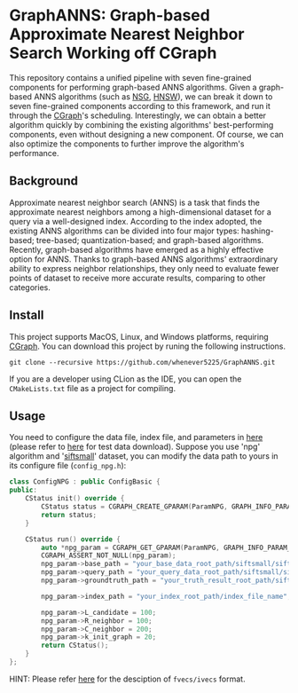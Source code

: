 # GraphANNS: Graph-based Approximate Nearest Neighbor Search Working off CGraph
This repository contains a unified pipeline with seven fine-grained components for performing graph-based ANNS algorithms. Given a graph-based ANNS algorithms (such as [NSG](https://github.com/ZJULearning/nsg), [HNSW](https://github.com/nmslib/hnswlib)), we can break it down to seven fine-grained components according to this framework, and run it through the [CGraph](https://github.com/ChunelFeng/CGraph)'s scheduling. Interestingly, we can obtain a better algorithm quickly by combining the existing algorithms' best-performing components, even without designing a new component. Of course, we can also optimize the components to further improve the algorithm's performance.

## Background

Approximate nearest neighbor search (ANNS) is a task that finds the approximate nearest neighbors among a high-dimensional dataset for a query via a well-designed index. According to the index adopted, the existing ANNS algorithms can be divided into four major types: hashing-based; tree-based; quantization-based; and graph-based algorithms. Recently, graph-based algorithms have emerged as a highly effective option for ANNS. Thanks to graph-based ANNS algorithms' extraordinary ability to express neighbor relationships, they only need to evaluate fewer points of dataset to receive more accurate results, comparing to other categories.

## Install

This project supports MacOS, Linux, and Windows platforms, requiring [CGraph](https://github.com/ChunelFeng/CGraph). You can download this project by runing the following instructions.

```
git clone --recursive https://github.com/whenever5225/GraphANNS.git
```

If you are a developer using CLion as the IDE, you can open the `CMakeLists.txt` file as a project for compiling. 

## Usage
You need to configure the data file, index file, and parameters in [here](https://github.com/whenever5225/GraphANNS/blob/main/src/elements/nodes/config_nodes/config_alg/) (please refer to [here](http://corpus-texmex.irisa.fr/) for test data download). Suppose you use 'npg' algorithm and '[siftsmall](ftp://ftp.irisa.fr/local/texmex/corpus/siftsmall.tar.gz)' dataset, you can modify the data path to yours in its configure file (`config_npg.h`):

```cpp
class ConfigNPG : public ConfigBasic {
public:
    CStatus init() override {
        CStatus status = CGRAPH_CREATE_GPARAM(ParamNPG, GRAPH_INFO_PARAM_KEY);
        return status;
    }

    CStatus run() override {
        auto *npg_param = CGRAPH_GET_GPARAM(ParamNPG, GRAPH_INFO_PARAM_KEY);
        CGRAPH_ASSERT_NOT_NULL(npg_param);
        npg_param->base_path = "your_base_data_root_path/siftsmall/siftsmall_base.fvecs";	// 'fvecs' format
        npg_param->query_path = "your_query_data_root_path/siftsmall/siftsmall_query.fvecs";	// 'fvecs' format
        npg_param->groundtruth_path = "your_truth_result_root_path/siftsmall/siftsmall_groundtruth.ivecs";	// 'ivecs' format

        npg_param->index_path = "your_index_root_path/index_file_name";	// binary file

        npg_param->L_candidate = 100;
        npg_param->R_neighbor = 100;
        npg_param->C_neighbor = 200;
        npg_param->k_init_graph = 20;
        return CStatus();
    }
};
```

HINT: Please refer [here](http://corpus-texmex.irisa.fr/) for the desciption of `fvecs/ivecs` format. 